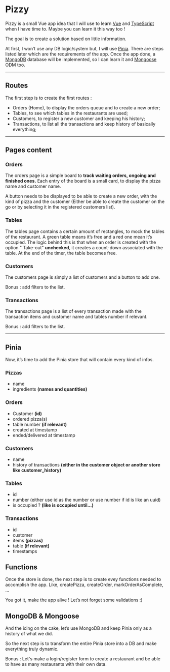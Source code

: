 # Pizzy

Pizzy is a small Vue app idea that I will use to learn [Vue](https://vuejs.org/)
and [TypeScript](https://www.typescriptlang.org/) when I have time to. Maybe you can learn it this way too !

The goal is to create a solution based on little information.

At first, I won’t use any DB logic/system but, I will use [Pinia](https://pinia.vuejs.org/). There are steps listed
later
which are the requirements of the app.
Once the app done, a [MongoDB](https://www.mongodb.com/) database will be implemented, so I can learn it
and [Mongoose](https://mongoosejs.com/) ODM too.

---

## Routes

The first step is to create the first routes :

- Orders (Home), to display the orders queue and to create a new order;
- Tables, to see which tables in the restaurants are used;
- Customers, to register a new customer and keeping his history;
- Transactions, to list all the transactions and keep history of basically everything;

---

## Pages content

### Orders

The orders page is a simple board to <b>track waiting orders, ongoing and finished ones.</b> Each entry of the board is
a small card, to display the pizza name and customer name.

A button needs to be displayed to be able to create a new order, with the kind of pizza and the customer (Either be able
to create the customer on the go or by selecting it in the registered customers list).

### Tables

The tables page contains a certain amount of rectangles, to mock the tables of the restaurant. A green table means it’s
free and a red one mean it’s occupied. The logic behind this is that when an order is created with the option "
Take-out" <b>unchecked</b>, it creates a count-down associated with the table. At the end of the timer, the table
becomes free.

### Customers

The customers page is simply a list of customers and a button to add one.

Bonus : add filters to the list.

### Transactions

The transactions page is a list of every transaction made with the transaction items and customer name and tables number
if relevant.

Bonus : add filters to the list.

---

## Pinia

Now, it’s time to add the Pinia store that will contain every kind of infos.

### Pizzas

- name
- ingredients <b>(names and quantities)</b>

### Orders

- Customer <b>(id)</b>
- ordered pizza(s)
- table number <b>(if relevant)</b>
- created at timestamp
- ended/delivered at timestamp

### Customers

- name
- history of transactions <b>(either in the customer object or another store like customer_history)</b>

### Tables

- id
- number (either use id as the number or use number if id is like an uuid)
- is occupied ? <b>(like is occupied until...)</b>

### Transactions

- id
- customer
- items <b>(pizzas)</b>
- table <b>(if relevant)</b>
- timestamps

## Functions

Once the store is done, the next step is to create evey functions needed to accomplish the app. Like, createPizza,
createOrder, markOrderAsComplete, ...

You got it, make the app alive ! Let’s not forget some validations :)

## MongoDB & Mongoose

And the icing on the cake, let’s use MongoDB and keep Pinia only as a history of what we did.

So the next step is to transform the entire Pinia store into a DB and make everything truly dynamic.

Bonus : Let's make a login/register form to create a restaurant and be able to have as many restaurants with their own
data.